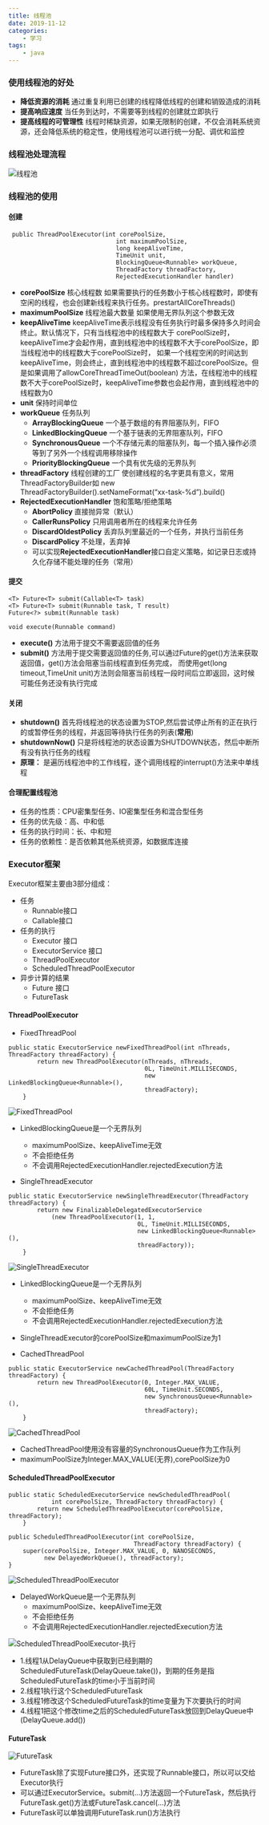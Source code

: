```yaml
---
title: 线程池
date: 2019-11-12
categories:
    - 学习
tags:
    - java
---
```


### 使用线程池的好处
* **降低资源的消耗** 通过重复利用已创建的线程降低线程的创建和销毁造成的消耗
* **提高响应速度** 当任务到达时，不需要等到线程的创建就立即执行
* **提高线程的可管理性** 线程时稀缺资源，如果无限制的创建，不仅会消耗系统资源，还会降低系统的稳定性，使用线程池可以进行统一分配、调优和监控


<!-- more -->

### 线程池处理流程
![线程池](/images/java/线程池.png)

### 线程池的使用
#### 创建
```
 public ThreadPoolExecutor(int corePoolSize,
                              int maximumPoolSize,
                              long keepAliveTime,
                              TimeUnit unit,
                              BlockingQueue<Runnable> workQueue,
                              ThreadFactory threadFactory,
                              RejectedExecutionHandler handler) 
```
* **corePoolSize**  核心线程数  如果需要执行的任务数小于核心线程数时，即使有空闲的线程，也会创建新线程来执行任务。prestartAllCoreThreads()
* **maximumPoolSize** 线程池最大数量   如果使用无界队列这个参数无效
* **keepAliveTime** keepAliveTime表示线程没有任务执行时最多保持多久时间会终止。默认情况下，只有当线程池中的线程数大于
corePoolSize时，keepAliveTime才会起作用，直到线程池中的线程数不大于corePoolSize，即当线程池中的线程数大于corePoolSize时，
如果一个线程空闲的时间达到keepAliveTime，则会终止，直到线程池中的线程数不超过corePoolSize。但是如果调用了allowCoreThreadTimeOut(boolean)
方法，在线程池中的线程数不大于corePoolSize时，keepAliveTime参数也会起作用，直到线程池中的线程数为0
* **unit** 保持时间单位
* **workQueue** 任务队列
    * **ArrayBlockingQueue**  一个基于数组的有界阻塞队列，FIFO
    * **LinkedBlockingQueue**  一个基于链表的无界阻塞队列，FIFO
    * **SynchronousQueue** 一个不存储元素的阻塞队列，每一个插入操作必须等到了另外一个线程调用移除操作
    * **PriorityBlockingQueue**   一个具有优先级的无界队列
* **threadFactory** 线程创建的工厂  使创建线程的名字更具有意义，常用ThreadFactoryBuilder如 new ThreadFactoryBuilder().setNameFormat(“xx-task-%d”).build()
* **RejectedExecutionHandler** 饱和策略/拒绝策略
    * **AbortPolicy** 直接抛异常（默认）
    * **CallerRunsPolicy** 只用调用者所在的线程来允许任务
    * **DiscardOldestPolicy** 丢弃队列里最近的一个任务，并执行当前任务
    * **DiscardPolicy** 不处理，丢弃掉
    * 可以实现**RejectedExecutionHandler**接口自定义策略，如记录日志或持久化存储不能处理的任务（常用）
 
#### 提交
```
<T> Future<T> submit(Callable<T> task)
<T> Future<T> submit(Runnable task, T result)
Future<?> submit(Runnable task)

void execute(Runnable command)
```
* **execute()** 方法用于提交不需要返回值的任务
* **submit()** 方法用于提交需要返回值的任务,可以通过Future的get()方法来获取返回值，get()方法会阻塞当前线程直到任务完成，
而使用get(long timeout,TimeUnit unit)方法则会阻塞当前线程一段时间后立即返回，这时候可能任务还没有执行完成

#### 关闭
* **shutdown()** 首先将线程池的状态设置为STOP,然后尝试停止所有的正在执行的或暂停任务的线程，并返回等待执行任务的列表(**常用**)
* **shutdownNow()** 只是将线程池的状态设置为SHUTDOWN状态，然后中断所有没有执行任务的线程
* **原理：** 是遍历线程池中的工作线程，逐个调用线程的interrupt()方法来中单线程

#### 合理配置线程池
* 任务的性质：CPU密集型任务、IO密集型任务和混合型任务
* 任务的优先级：高、中和低
* 任务的执行时间：长、中和短
* 任务的依赖性：是否依赖其他系统资源，如数据库连接

### Executor框架
Executor框架主要由3部分组成：
* 任务 
    * Runnable接口
    * Callable接口
* 任务的执行 
    * Executor 接口
    * ExecutorService 接口
    * ThreadPoolExecutor
    * ScheduledThreadPoolExecutor
* 异步计算的结果
    * Future 接口
    * FutureTask
    
#### ThreadPoolExecutor
* FixedThreadPool
```
public static ExecutorService newFixedThreadPool(int nThreads, ThreadFactory threadFactory) {
        return new ThreadPoolExecutor(nThreads, nThreads,
                                      0L, TimeUnit.MILLISECONDS,
                                      new LinkedBlockingQueue<Runnable>(),
                                      threadFactory);
    }
```
![FixedThreadPool](/images/java/FixedThreadPool.png)
* LinkedBlockingQueue是一个无界队列
    * maximumPoolSize、keepAliveTime无效
    * 不会拒绝任务
    * 不会调用RejectedExecutionHandler.rejectedExecution方法

* SingleThreadExecutor
```
public static ExecutorService newSingleThreadExecutor(ThreadFactory threadFactory) {
        return new FinalizableDelegatedExecutorService
            (new ThreadPoolExecutor(1, 1,
                                    0L, TimeUnit.MILLISECONDS,
                                    new LinkedBlockingQueue<Runnable>(),
                                    threadFactory));
    }
```
![SingleThreadExecutor](/images/java/SingleThreadExecutor.png)
* LinkedBlockingQueue是一个无界队列
    * maximumPoolSize、keepAliveTime无效
    * 不会拒绝任务
    * 不会调用RejectedExecutionHandler.rejectedExecution方法
* SingleThreadExecutor的corePoolSize和maximumPoolSize为1

* CachedThreadPool
```
public static ExecutorService newCachedThreadPool(ThreadFactory threadFactory) {
        return new ThreadPoolExecutor(0, Integer.MAX_VALUE,
                                      60L, TimeUnit.SECONDS,
                                      new SynchronousQueue<Runnable>(),
                                      threadFactory);
    }
```
![CachedThreadPool](/images/java/CachedThreadPool.png)
* CachedThreadPool使用没有容量的SynchronousQueue作为工作队列
* maximumPoolSize为Integer.MAX_VALUE(无界),corePoolSize为0


#### ScheduledThreadPoolExecutor
```
public static ScheduledExecutorService newScheduledThreadPool(
            int corePoolSize, ThreadFactory threadFactory) {
        return new ScheduledThreadPoolExecutor(corePoolSize, threadFactory);
    }

public ScheduledThreadPoolExecutor(int corePoolSize,
                                   ThreadFactory threadFactory) {
    super(corePoolSize, Integer.MAX_VALUE, 0, NANOSECONDS,
          new DelayedWorkQueue(), threadFactory);
}
```
![ScheduledThreadPoolExecutor](/images/java/ScheduledThreadPoolExecutor.png)
* DelayedWorkQueue是一个无界队列
    * maximumPoolSize、keepAliveTime无效
    * 不会拒绝任务
    * 不会调用RejectedExecutionHandler.rejectedExecution方法

![ScheduledThreadPoolExecutor-执行](/images/java/ScheduledThreadPoolExecutor-执行.png)
* 1.线程1从DelayQueue中获取到已经到期的ScheduledFutureTask(DelayQueue.take())，到期的任务是指ScheduledFutureTask的time小于当前时间
* 2.线程1执行这个ScheduledFutureTask
* 3.线程1修改这个ScheduledFutureTask的time变量为下次要执行的时间
* 4.线程1把这个修改time之后的ScheduledFutureTask放回到DelayQueue中(DelayQueue.add())

#### FutureTask
![FutureTask](/images/java/FutureTask.png)
* FutureTask除了实现Future接口外，还实现了Runnable接口，所以可以交给Executor执行
* 可以通过ExecutorService。submit(...)方法返回一个FutureTask，然后执行FutureTask.get()方法或FutureTask.cancel(...)方法
* FutureTask可以单独调用FutureTask.run()方法执行
